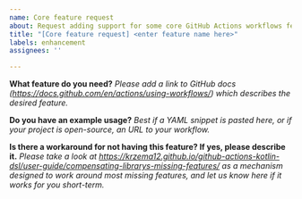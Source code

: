```yaml
---
name: Core feature request
about: Request adding support for some core GitHub Actions workflows feature
title: "[Core feature request] <enter feature name here>"
labels: enhancement
assignees: ''

---
```


**What feature do you need?**
_Please add a link to GitHub docs (https://docs.github.com/en/actions/using-workflows/) which describes the desired feature._

**Do you have an example usage?**
_Best if a YAML snippet is pasted here, or if your project is open-source, an URL to your workflow._

**Is there a workaround for not having this feature? If yes, please describe it.**
_Please take a look at https://krzema12.github.io/github-actions-kotlin-dsl/user-guide/compensating-librarys-missing-features/ as a mechanism designed to work around most missing features, and let us know here if it works for you short-term._
